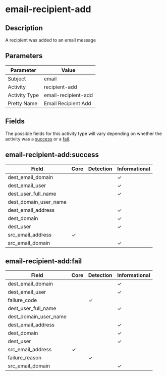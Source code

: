 email-recipient-add
===================

Description
-----------
A recipient was added to an email message

Parameters
----------
| Parameter     | Value               |
| ------------- | ------------------- |
| Subject       | email               |
| Activity      | recipient-add       |
| Activity Type | email-recipient-add |
| Pretty Name   | Email Recipient Add |


Fields
------

The possible fields for this activity type will vary depending on whether the activity was a [success](#email-recipient-addsuccess) or a [fail](#email-recipient-addfail).


email-recipient-add:success
---------------------------

| Field                 | Core     | Detection | Informational |
| --------------------- | -------- | --------- | ------------- |
| dest_email_domain     |          |           | &#10003;      |
| dest_email_user       |          |           | &#10003;      |
| dest_user_full_name   |          |           | &#10003;      |
| dest_domain_user_name |          |           |               |
| dest_email_address    |          |           | &#10003;      |
| dest_domain           |          |           | &#10003;      |
| dest_user             |          |           | &#10003;      |
| src_email_address     | &#10003; |           |               |
| src_email_domain      |          |           | &#10003;      |

email-recipient-add:fail
------------------------

| Field                 | Core     | Detection | Informational |
| --------------------- | -------- | --------- | ------------- |
| dest_email_domain     |          |           | &#10003;      |
| dest_email_user       |          |           | &#10003;      |
| failure_code          |          | &#10003;  |               |
| dest_user_full_name   |          |           | &#10003;      |
| dest_domain_user_name |          |           |               |
| dest_email_address    |          |           | &#10003;      |
| dest_domain           |          |           | &#10003;      |
| dest_user             |          |           | &#10003;      |
| src_email_address     | &#10003; |           |               |
| failure_reason        |          | &#10003;  |               |
| src_email_domain      |          |           | &#10003;      |